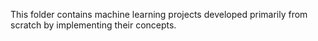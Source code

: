 This folder contains machine learning projects developed primarily from scratch by implementing their concepts.
